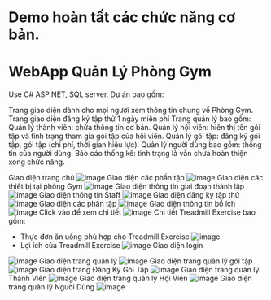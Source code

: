 # Demo hoàn tất các chức năng cơ bản.
# WebApp Quản Lý Phòng Gym
Use C# ASP.NET, SQL server.
Dự án bao gồm:

Trang giao diện dành cho mọi người xem thông tin chung về Phòng Gym.
Trang giao diện đăng ký tập thử 1 ngày miễn phí 
Trang quản lý bao gồm:
Quản lý thành viên: chứa thông tin cơ bản.
Quản lý hội viên: hiển thị tên gói tập và tình trạng tham gia gói tập của hội viên.
Quản lý gói tập: đăng ký gói tập, gói tập (chi phí, thời gian hiệu lực).
Quản lý người dùng bao gồm: thông tin của người dùng.
Báo cáo thống kê: tình trạng là vẫn chưa hoàn thiện xong chức năng.

Giao diện trang chủ ![image](https://github.com/ChiAnh2409/QLPG_Demo_fisrt/assets/118975118/f173eeff-284f-4727-8543-d63d6874fedc)
Giao diện các phần tập ![image](https://github.com/ChiAnh2409/QLPG_Demo_fisrt/assets/118975118/1f36354b-d04f-4c69-a1f9-d180d345b2aa)
Giao diện các thiết bị tại phòng Gym ![image](https://github.com/ChiAnh2409/QLPG_Demo_fisrt/assets/118975118/ff3c5560-5860-4b36-9114-07acbed6d228)
Giao diện thông tin giai đoạn thành lập ![image](https://github.com/ChiAnh2409/QLPG_Demo_fisrt/assets/118975118/534e888a-7a6a-48ab-b000-24e9df4287d2)
Giao diện thông tin Staff ![image](https://github.com/ChiAnh2409/QLPG_Demo_fisrt/assets/118975118/8acb5e8e-7b17-4e00-9813-dd609c4bae43)
Giao diện đăng ký tập thử ![image](https://github.com/ChiAnh2409/QLPG_Demo_fisrt/assets/118975118/1fa3f656-d844-448d-a085-b40ae1409e00)
Giao diện các phần tập ![image](https://github.com/ChiAnh2409/QLPG_Demo_fisrt/assets/118975118/96524d5a-eb74-4057-b799-e4ca5472237f)
Giao diện thông tin bổ ích ![image](https://github.com/ChiAnh2409/QLPG_Demo_fisrt/assets/118975118/cca3ca4d-612b-42ba-a9af-1d08306714dc)
Click vào để xem chi tiết ![image](https://github.com/ChiAnh2409/QLPG_Demo_fisrt/assets/118975118/ae89541a-5dca-4909-bea7-b1e210357968)
Chi tiết Treadmill Exercise bao gồm: 
 - Thực đơn ăn uống phù hợp cho Treadmill Exercise  ![image](https://github.com/ChiAnh2409/QLPG_Demo_fisrt/assets/118975118/dd5825c2-6a54-470b-81d9-9bc85f23f797)
 - Lợi ích của Treadmill Exercise ![image](https://github.com/ChiAnh2409/QLPG_Demo_fisrt/assets/118975118/6635efc4-b47c-4a81-a495-14bf3a997ee4)
Giao diện login 

![image](https://github.com/ChiAnh2409/QLPG_Demo_fisrt/assets/118975118/5d47ceaa-959b-4c3e-8420-466691089a8b)
Giao diện trang quản lý ![image](https://github.com/ChiAnh2409/QLPG_Demo_fisrt/assets/118975118/f57f30de-7062-44bb-8936-91a791eb9133)
Giao diện trang quản lý gói tập ![image](https://github.com/ChiAnh2409/QLPG_Demo_fisrt/assets/118975118/db7dbb60-555a-4351-9487-6f1526799b23)
Giao diện trang Đăng Ký Gói Tập ![image](https://github.com/ChiAnh2409/QLPG_Demo_fisrt/assets/118975118/bccd2739-288e-4229-8e1c-7767b9405415)
Giao diện trang quản lý Thành Viên ![image](https://github.com/ChiAnh2409/QLPG_Demo_fisrt/assets/118975118/6a5cee4f-fda8-45be-aec3-c538cb919c3d)
Giao diện trang quản lý Hội Viên ![image](https://github.com/ChiAnh2409/QLPG_Demo_fisrt/assets/118975118/e14402d0-f230-417d-aa7f-1f169ebc9d13)
Giao diện trang quản lý Người Dùng ![image](https://github.com/ChiAnh2409/QLPG_Demo_fisrt/assets/118975118/221e3d22-67c7-4418-811c-5262e82eb404)




